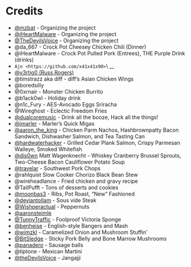 Credits
=======

-  [@mzbat](https://twitter.com/mzbat) - Organizing the project
-  [@iHeartMalware](https://twitter.com/iheartmalware) - Organizing the
   project
-  [@TheDevilsVoice](https://twitter.com/TheDevilsVoice) - Organizing
   the project
-  @da_667 - Crock Pot Cheesey Chicken Chili (Dinner)
-  @iHeartMalware - Crock Pot Pulled Pork (Entrees), THE Purple Drink
   (drinks)
-  ``Ajn <https://github.com/x41x41x90>``\ \_\_
-  [@v3rtig0 (Russ Rogers)](https://twitter.com/v3rtig0)
-  @timstrazz aka diff - diff’s Asian Chicken Wings
-  @boredsilly
-  @0xrnair - Monster Chicken Burrito
-  @b1ack0wl - Holiday drink
-  @n1c_Fury - AES-Avocado Eggs Sriracha
-  @Wireghost - Eclectic Freedom Fries
-  [@dualcoremusic](https://twitter.com/dualcoremusic) - Drink all the
   booze, Hack all the things!
-  [@jmarler](https://github.com/jmarler) - Marler’s Quick Migas
-  [@aaron_the_king](https://github.com/Metruption) - Chicken Parm
   Nachos, Hashbrownpatty Bacon Sandwich, Dishwasher Salmon, and Tea
   Tasting Can
-  [@hardwaterhacker](https://twitter.com/hardwaterhacker) - Grilled
   Cedar Plank Salmon, Crispy Parmesan Walleye, Smoked Whitefish
-  [@dis0wn](https://twitter.com/dis0wn_) Matt Wagenknecht - Whiskey
   Cranberry Brussel Sprouts, Two-Cheese Bacon Cauliflower Potato Soup
-  [@travelar](https://twitter.com/erikburgess_) - Southwest Pork Chops
-  @rahlquist Slow Cooker Chorizo Black Bean Stew
-  @wireheadlance - Fried chicken and gravy recipe
-  @TailPufft - Tons of desserts and cookies
-  [@moonbas3](https://twitter.com/moonbas3) - Ribs, Pot Roast, “New”
   Fashioned
-  [@deviantollam](https://twitter.com/deviantollam) - Sous vide Steak
-  [@Wishperactual](https://twitter.com/Wishperactual) - Peppernuts
-  [@aaronsteimle](https://twitter.com/aaronsteimle)
-  [@TunnyTraffic](https://twitter.com/tunnytraffic) - Foolproof
   Victoria Sponge
-  [@benheise](https://twitter.com/benheise) - English-style Bangers and
   Mash
-  [@wimzkl](https://twitter.com/wimzkl) - Caramelized Onion and
   Mushroom Stuffin’
-  [@BitSledge](https://twitter.com/bitsledge) - Sticky Pork Belly and
   Bone Marrow Mushrooms
-  [@panadero](https://twitter.com/panadero) - Sausage balls
-  @tiptone - Mexican Martini
-  [@theDevilsVoice](https://twitter.com/thedevilsvoice) - Jangajji
